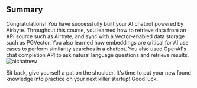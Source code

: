 ## Summary
Congratulations! You have successfully built your AI chatbot powered by Airbyte. Throughout this course, you learned how to retrieve data from an API source such as Airbyte, and sync with a Vector-enabled data storage such as PGVector. You also learned how embeddings are critical for AI use cases to perform similarity searches in a chatbot. You also used OpenAI's chat completion API to ask natural language questions and retrieve results. 
![aichatnew](https://hackmd.io/_uploads/rJCaQi0O1x.png)

Sit back, give yourself a pat on the shoulder. It's time to put your new found knowledge into practice on your next killer startup! Good luck. 
